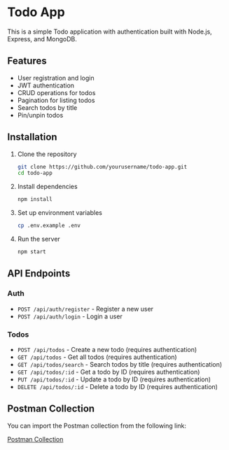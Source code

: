 # Todo App

This is a simple Todo application with authentication built with Node.js, Express, and MongoDB.

## Features

- User registration and login
- JWT authentication
- CRUD operations for todos
- Pagination for listing todos
- Search todos by title
- Pin/unpin todos

## Installation

1. Clone the repository

   ```bash
   git clone https://github.com/yourusername/todo-app.git
   cd todo-app
   ```

2. Install dependencies

   ```bash
   npm install
   ```

3. Set up environment variables

   ```bash
   cp .env.example .env
   ```

4. Run the server
   ```bash
   npm start
   ```

## API Endpoints

### Auth

- `POST /api/auth/register` - Register a new user
- `POST /api/auth/login` - Login a user

### Todos

- `POST /api/todos` - Create a new todo (requires authentication)
- `GET /api/todos` - Get all todos (requires authentication)
- `GET /api/todos/search` - Search todos by title (requires authentication)
- `GET /api/todos/:id` - Get a todo by ID (requires authentication)
- `PUT /api/todos/:id` - Update a todo by ID (requires authentication)
- `DELETE /api/todos/:id` - Delete a todo by ID (requires authentication)

## Postman Collection

You can import the Postman collection from the following link:

[Postman Collection](https://techforensics.postman.co/workspace/My-Workspace~37e59789-aafa-4572-844b-b5529a209c24/collection/32230196-ea9f03e5-ab39-4fb2-9151-54c59d2e17e1?action=share&creator=32230196)
